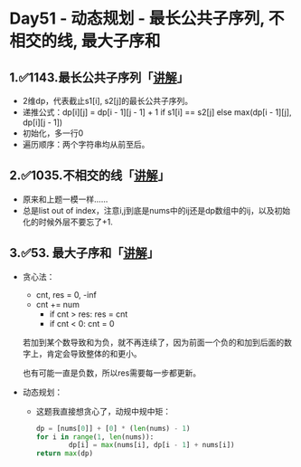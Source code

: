 # Day51 - 动态规划 - 最长公共子序列, 不相交的线, 最大子序和

## 1.✅**1143.最长公共子序列「[讲解](https://programmercarl.com/1035.%E4%B8%8D%E7%9B%B8%E4%BA%A4%E7%9A%84%E7%BA%BF.html#%E6%80%9D%E8%B7%AF)」**

- 2维dp，代表截止s1[i], s2[j]的最长公共子序列。
- 递推公式：dp[i][j] = dp[i - 1][j - 1] + 1 if s1[i] == s2[j] else max(dp[i - 1][j], dp[i][j - 1])
- 初始化，多一行0
- 遍历顺序：两个字符串均从前至后。

## 2.✅**1035.不相交的线「[讲解](https://programmercarl.com/1035.%E4%B8%8D%E7%9B%B8%E4%BA%A4%E7%9A%84%E7%BA%BF.html#%E7%AE%97%E6%B3%95%E5%85%AC%E5%BC%80%E8%AF%BE)」**

- 原来和上题一模一样……
- 总是list out of index，注意i,j到底是nums中的ij还是dp数组中的ij，以及初始化的时候外层不要忘了+1.

## 3.✅**53. 最大子序和「[讲解](https://programmercarl.com/0053.%E6%9C%80%E5%A4%A7%E5%AD%90%E5%BA%8F%E5%92%8C%EF%BC%88%E5%8A%A8%E6%80%81%E8%A7%84%E5%88%92%EF%BC%89.html#%E7%AE%97%E6%B3%95%E5%85%AC%E5%BC%80%E8%AF%BE)」**

- 贪心法：
    - cnt, res = 0, -inf
    - cnt += num
        - if cnt > res: res = cnt
        - if cnt < 0: cnt = 0
    
    若加到某个数导致和为负，就不再连续了，因为前面一个负的和加到后面的数字上，肯定会导致整体的和更小。
    
    也有可能一直是负数，所以res需要每一步都更新。
    
- 动态规划：
    - 这题我直接想贪心了，动规中规中矩：
        
        ```python
        dp = [nums[0]] + [0] * (len(nums) - 1)
        for i in range(1, len(nums)):
        		dp[i] = max(nums[i], dp[i - 1] + nums[i])
        return max(dp)
        ```